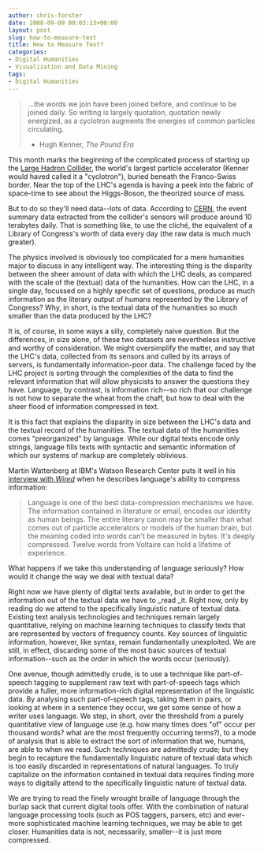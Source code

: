 ```yaml
---
author: chris-forster
date: 2008-09-09 00:03:13+00:00
layout: post
slug: how-to-measure-text
title: How to Measure Text?
categories:
- Digital Humanities
- Visualization and Data Mining
tags:
- Digital Humanities
---
```


<blockquote>...the words we join have been joined before, and continue to be joined daily. So writing is largely quotation, quotation newly energized, as a cyclotron augments the energies of common particles circulating.

- Hugh Kenner, _The Pound Era_</blockquote>


This month marks the beginning of the complicated process of starting up the [Large Hadron Collider](http://lhc.web.cern.ch/lhc/), the world's largest particle accelerator (Kenner would haved called it a "cyclotron"), buried beneath the Franco-Swiss border. Near the top of the LHC's agenda is having a peek into the fabric of space-time to see about the Higgs-Boson, the theorized source of mass.

But to do so they'll need data--lots of data. According to [CERN](http://gridcafe.web.cern.ch/gridcafe/animations/LHCdata/LHCdata.html), the event summary data extracted from the collider's sensors will produce around 10 terabytes daily. That is something like, to use the cliché, the equivalent of a Library of Congress's worth of data every day (the raw data is much much greater).


The physics involved is obviously too complicated for a mere humanities major to discuss in any intelligent way. The interesting thing is the disparity between the sheer amount of data with which the LHC deals, as compared with the scale of the (textual) data of the humanities. How can the LHC, in a single day, focussed on a highly specific set of questions, produce as much information as the literary output of humans represented by the Library of Congress? Why, in short, is the textual data of the humanities so much smaller than the data produced by the LHC?

It is, of course, in some ways a silly, completely naive question. But the differences, in size alone, of these two datasets are nevertheless instructive and worthy of consideration. We might oversimplify the matter, and say that the LHC's data, collected from its sensors and culled by its arrays of servers, is fundamentally information-poor data. The challenge faced by the LHC project is sorting through the complexities of the data to find the relevant information that will allow physicists to answer the questions they have. Language, by contrast, is information rich--so rich that our challenge is not how to separate the wheat from the chaff, but how to deal with the sheer flood of information compressed in text.

It is this fact that explains the disparity in size between the LHC's data and the textual record of the humanities. The textual data of the humanities comes "preorganized" by language. While our digital texts encode only strings, language fills texts with syntactic and semantic information of which our systems of markup are completely oblivious.

Martin Wattenberg at IBM's Watson Research Center puts it well in his [interview with _Wired_](http://www.wired.com/science/discoveries/magazine/16-07/pb_visualizing) when he describes language's ability to compress information:


<blockquote>Language is one of the best data-compression mechanisms we have. The information contained in literature or email, encodes our identity as human beings. The entire literary canon may be smaller than what comes out of particle accelerators or models of the human brain, but the meaning coded into words can't be measured in bytes. It's deeply compressed. Twelve words from Voltaire can hold a lifetime of experience.</blockquote>


What happens if we take this understanding of language seriously? How would it change the way we deal with textual data?

Right now we have plenty of digital texts available, but in order to get the information out of the textual data we have to _read _it. Right now, only by reading do we attend to the specifically linguistic nature of textual data. Existing text analysis technologies and techniques remain largely quantitative, relying on machine learning techniques to classify texts that are represented by vectors of frequency counts. Key sources of linguistic information, however, like syntax, remain fundamentally unexploited. We are still, in effect, discarding some of the most basic sources of textual information--such as the _order_ in which the words occur (seriously).

One avenue, though admittedly crude, is to use a technique like part-of-speech tagging to supplement raw text with part-of-speech tags which provide a fuller, more information-rich digital representation of the linguistic data. By analysing such part-of-speech tags, taking them in pairs, or looking at where in a sentence they occur, we get some sense of how a writer uses language. We step, in short, over the threshold from a purely quantitative view of language use (e.g. how many times does "of" occur per thousand words? what are the most frequently occurring terms?), to a mode of analysis that is able to extract the sort of information that we, humans, are able to when we read. Such techniques are admittedly crude; but they begin to recapture the fundamentally linguistic nature of textual data which is too easily discarded in representations of natural languages. To truly capitalize on the information contained in textual data requires finding more ways to digitally attend to the specifically linguistic nature of textual data.

We are trying to read the finely wrought braille of language through the burlap sack that current digital tools offer. With the combination of natural language processing tools (such as POS taggers, parsers, etc) and ever-more sophisticated machine learning techniques, we may be able to get closer. Humanities data is not, necessarily, smaller--it is just more compressed.
